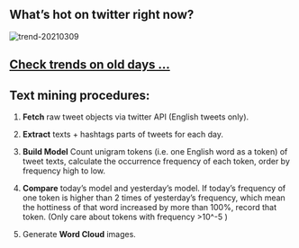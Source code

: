 ## What’s hot on twitter right now?

![trend-20210309][wordcloud]

[wordcloud]: https://raw.githubusercontent.com/xdqc/tweet-trend-everyday/master/word-cloud/trend-20210309.png?token=AF5V4P7ADR6KQBZ4CEDTNIK6AXRMU "trend-20210309"

## [Check trends on old days ...](https://github.com/xdqc/tweet-trend-everyday/tree/master/word-cloud)

## Text mining procedures:

1. **Fetch** raw tweet objects via twitter API (English tweets only).

2. **Extract** texts + hashtags parts of tweets for each day.

3. **Build Model** Count unigram tokens (i.e. one English word as a token) of tweet texts, calculate the occurrence frequency of each token, order by frequency high to low.

4. **Compare** today’s model and yesterday’s model. If today’s frequency of one token is higher than 2 times of yesterday’s frequency, which mean the hottiness of that word increased by more than 100%, record that token. (Only care about tokens with frequency >10^-5 )

5. Generate **Word Cloud** images.
